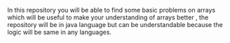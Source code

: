In this repository you will be able to find some basic problems on
arrays which will be useful to make your understanding of arrays better , 
the repository will be in java language but can be understandable
because the logic will be same in any languages.
